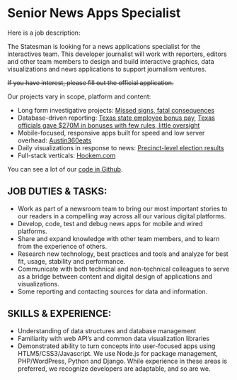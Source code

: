 Senior News Apps Specialist
============================

Here is a job description:

The Statesman is looking for a news applications specialist for the interactives team. This developer journalist will work with reporters, editors and other team members to design and build interactive graphics, data visualizations and news applications to support journalism ventures.

~~If you have interest, please fill out the official application.~~

Our projects vary in scope, platform and content:

*  Long form investigative projects: [Missed signs, fatal consequences](http://projects.statesman.com/news/cps-missed-signs/)
* Database-driven reporting: [Texas state employee bonus pay](http://projects.statesman.com/news/bonus-database/), [Texas officials gave $270M in bonuses with few rules, little oversight](http://www.mystatesman.com/news/news/state-regional-govt-politics/texas-officials-gave-270m-in-bonuses-with-few-rule/nn8tH/)
* Mobile-focused, responsive apps built for speed and low server overhead: [Austin360eats](http://apps.statesman.com/austin360/eats/)
* Daily visualizations in response to news: [Precinct-level election results](http://projects.statesman.com/databases/election-maps/)
* Full-stack verticals: [Hookem.com](http://www.hookem.com/)

You can see a lot of our [code in Github](https://github.com/statesman).

## JOB DUTIES & TASKS:

* Work as part of a newsroom team to bring our most important stories to our readers in a compelling way across all our various digital platforms.
* Develop, code, test and debug news apps for mobile and wired platforms.
* Share and expand knowledge with other team members, and to learn from the experience of others.
* Research new technology, best practices and tools and analyze for best fit, usage, stability and performance.
* Communicate with both technical and non-technical colleagues to serve as a bridge between content and digital design of applications and visualizations.
* Some reporting and contacting sources for data and information.

## SKILLS & EXPERIENCE:

* Understanding of data structures and database management
* Familiarity with web API’s and common data visualization libraries
* Demonstrated ability to turn concepts into user-focused apps using HTLM5/CSS3/Javascript. We use Node.js for package management, PHP/WordPress, Python and Django. While experience in these areas is preferred, we recognize developers are adaptable, and so are we.
